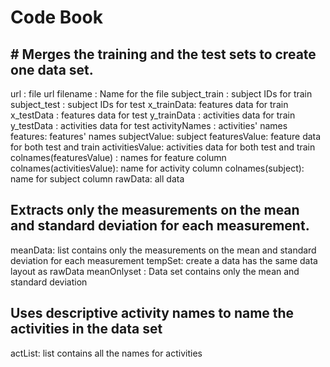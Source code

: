 # Code Book

## # Merges the training and the test sets to create one data set.

url : file url 
filename : Name for the file
subject_train : subject IDs for train
subject_test : subject IDs for test
x_trainData: features data for train 
x_testData : features data for test
y_trainData : activities data for train 
y_testData  : activities data for test 
activityNames : activities' names
features: features' names
subjectValue: subject 
featuresValue: feature data for both test and train
activitiesValue: activities data for both test and train
colnames(featuresValue) : names for feature column 
colnames(activitiesValue): name for activity column
colnames(subject): name for subject column
rawData: all data

## Extracts only the measurements on the mean and standard deviation for each measurement.
meanData: list contains only the measurements on the mean and standard deviation for each measurement
tempSet: create a data has the same data layout as rawData
meanOnlyset : Data set contains only the mean and standard deviation

## Uses descriptive activity names to name the activities in the data set
actList: list contains all the names for activities
